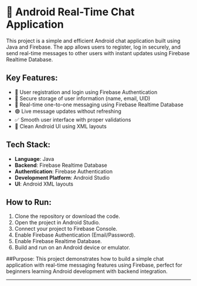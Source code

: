 # 💬 Android Real-Time Chat Application

This project is a simple and efficient Android chat application built using Java and Firebase. The app allows users to register, log in securely, and send real-time messages to other users with instant updates using Firebase Realtime Database.

## Key Features:
- 👤 User registration and login using Firebase Authentication
- 🔐 Secure storage of user information (name, email, UID)
- 💬 Real-time one-to-one messaging using Firebase Realtime Database
- 🟢 Live message updates without refreshing
- ✅ Smooth user interface with proper validations
- 📱 Clean Android UI using XML layouts

## Tech Stack:
- **Language**: Java
- **Backend**: Firebase Realtime Database
- **Authentication**: Firebase Authentication
- **Development Platform**: Android Studio
- **UI**: Android XML layouts

##  How to Run:
1. Clone the repository or download the code.
2. Open the project in Android Studio.
3. Connect your project to Firebase Console.
4. Enable Firebase Authentication (Email/Password).
5. Enable Firebase Realtime Database.
6. Build and run on an Android device or emulator.

##Purpose:
This project demonstrates how to build a simple chat application with real-time messaging features using Firebase, perfect for beginners learning Android development with backend integration.

---
